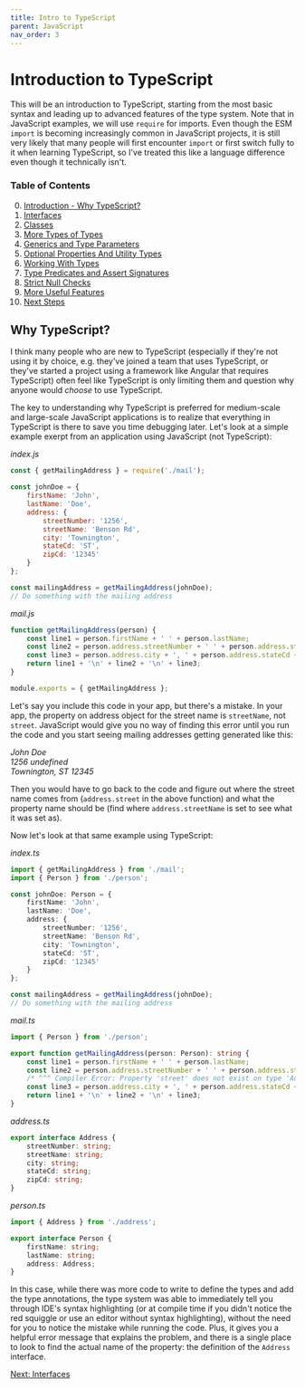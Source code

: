 ```yaml
---
title: Intro to TypeScript
parent: JavaScript
nav_order: 3
---
```

# Introduction to TypeScript
This will be an introduction to TypeScript, starting from the most basic syntax and leading up to advanced features of the type system. Note that in JavaScript examples, we will use `require` for imports. Even though the ESM `import` is becoming increasingly common in JavaScript projects, it is still very likely that many people will first encounter `import` or first switch fully to it when learning TypeScript, so I've treated this like a language difference even though it technically isn't.

### Table of Contents
0. [Introduction - Why TypeScript?](index)
1. [Interfaces](1-interfaces.md)
1. [Classes](2-classes.md)
1. [More Types of Types](3-types.md)
1. [Generics and Type Parameters](4-generics.md)
1. [Optional Properties And Utility Types](5-utility.md)
1. [Working With Types](6-return-of-the-types.md)
1. [Type Predicates and Assert Signatures](7-type-predicates.md)
1. [Strict Null Checks](8-strict-null-checks.md)
1. [More Useful Features](9-useful-stuff.md)
1. [Next Steps](10-next-steps.md)

## Why TypeScript?
I think many people who are new to TypeScript (especially if they're not using it by choice, e.g. they've joined a team that uses TypeScript, or they've started a project using a framework like Angular that requires TypeScript) often feel like TypeScript is only limiting them and question why anyone would *choose* to use TypeScript.

The key to understanding why TypeScript is preferred for medium-scale and large-scale JavaScript applications is to realize that everything in TypeScript is there to save you time debugging later. Let's look at a simple example exerpt from an application using JavaScript (not TypeScript):

_index.js_
```JavaScript
const { getMailingAddress } = require('./mail');

const johnDoe = {
    firstName: 'John',
    lastName: 'Doe',
    address: {
        streetNumber: '1256',
        streetName: 'Benson Rd',
        city: 'Townington',
        stateCd: 'ST',
        zipCd: '12345'
    }
};

const mailingAddress = getMailingAddress(johnDoe);
// Do something with the mailing address
```

_mail.js_
```JavaScript
function getMailingAddress(person) {
    const line1 = person.firstName + ' ' + person.lastName;
    const line2 = person.address.streetNumber + ' ' + person.address.street;
    const line3 = person.address.city + ', ' + person.address.stateCd + ' ' + person.address.zipCd;
    return line1 + '\n' + line2 + '\n' + line3;
}

module.exports = { getMailingAddress };
```

Let's say you include this code in your app, but there's a mistake. In your app, the property on address object for the street name is `streetName`, not `street`. JavaScript would give you no way of finding this error until you run the code and you start seeing mailing addresses getting generated like this:

_John Doe_  
_1256 undefined_  
_Townington, ST 12345_

Then you would have to go back to the code and figure out where the street name comes from (`address.street` in the above function) and what the property name should be (find where `address.streetName` is set to see what it was set as).

Now let's look at that same example using TypeScript:

_index.ts_
```TypeScript
import { getMailingAddress } from './mail';
import { Person } from './person';

const johnDoe: Person = {
    firstName: 'John',
    lastName: 'Doe',
    address: {
        streetNumber: '1256',
        streetName: 'Benson Rd',
        city: 'Townington',
        stateCd: 'ST',
        zipCd: '12345'
    }
};

const mailingAddress = getMailingAddress(johnDoe);
// Do something with the mailing address
```

_mail.ts_
```TypeScript
import { Person } from './person';

export function getMailingAddress(person: Person): string {
    const line1 = person.firstName + ' ' + person.lastName;
    const line2 = person.address.streetNumber + ' ' + person.address.street;
    /* ^^^ Compiler Error: Property 'street' does not exist on type 'Address'. ^^^ */
    const line3 = person.address.city + ', ' + person.address.stateCd + ' ' + person.address.zipCd;
    return line1 + '\n' + line2 + '\n' + line3;
}
```

_address.ts_
```TypeScript
export interface Address {
    streetNumber: string;
    streetName: string;
    city: string;
    stateCd: string;
    zipCd: string;
}
```

_person.ts_
```TypeScript
import { Address } from './address';

export interface Person {
    firstName: string;
    lastName: string;
    address: Address;
}
```

In this case, while there was more code to write to define the types and add the type annotations, the type system was able to immediately tell you through IDE's syntax highlighting (or at compile time if you didn't notice the red squiggle or use an editor without syntax highlighting), without the need for you to notice the mistake while running the code. Plus, it gives you a helpful error message that explains the problem, and there is a single place to look to find the actual name of the property: the definition of the `Address` interface.

[Next: Interfaces](1-interfaces.md)
